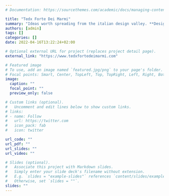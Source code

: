 ```yaml
---
# Documentation: https://sourcethemes.com/academic/docs/managing-content/

title: "Tedx Forte Dei Marmi"
summary: "Ideas worth spreading from the italian design valley. **Design a Sustainable Future**"
authors: [admin]
tags: []
categories: []
date: 2022-04-16T13:22:24+02:00

# Optional external URL for project (replaces project detail page).
external_link: "https://www.tedxfortedeimarmi.com"

# Featured image
# To use, add an image named `featured.jpg/png` to your page's folder.
# Focal points: Smart, Center, TopLeft, Top, TopRight, Left, Right, BottomLeft, Bottom, BottomRight.
image:
  caption: ""
  focal_point: ""
  preview_only: false

# Custom links (optional).
#   Uncomment and edit lines below to show custom links.
# links:
# - name: Follow
#   url: https://twitter.com
#   icon_pack: fab
#   icon: twitter

url_code: ""
url_pdf: ""
url_slides: ""
url_video: ""

# Slides (optional).
#   Associate this project with Markdown slides.
#   Simply enter your slide deck's filename without extension.
#   E.g. `slides = "example-slides"` references `content/slides/example-slides.md`.
#   Otherwise, set `slides = ""`.
slides: ""
---
```


